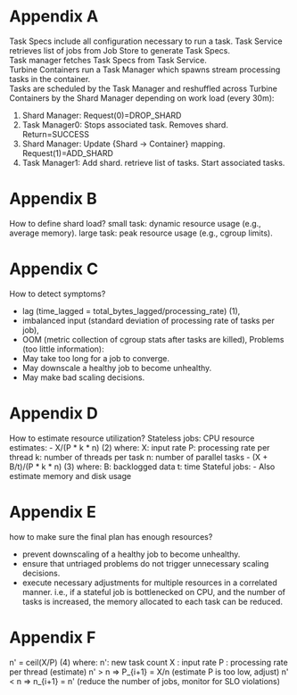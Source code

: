 # Appendix A

Task Specs include all configuration necessary to run a task.
Task Service retrieves list of jobs from Job Store to generate Task Specs.  
Task manager fetches Task Specs from Task Service.  
Turbine Containers run a Task Manager which spawns stream processing tasks in
the container.  
Tasks are scheduled by the Task Manager and reshuffled across Turbine
Containers by the Shard Manager depending on work load (every 30m):
1. Shard Manager: Request(0)=DROP_SHARD
2. Task Manager0: Stops associated task. Removes shard. Return=SUCCESS
3. Shard Manager: Update {Shard -> Container} mapping. Request(1)=ADD_SHARD
4. Task Manager1: Add shard. retrieve list of tasks. Start associated tasks.

# Appendix B

How to define shard load?
small task: dynamic resource usage (e.g., average memory).
large task: peak resource usage (e.g., cgroup limits).

# Appendix C

How to detect symptoms?
- lag (time_lagged = total_bytes_lagged/processing_rate) (1),
- imbalanced input (standard deviation of processing rate of tasks per job),
- OOM (metric collection of cgroup stats after tasks are killed),
Problems (too little information):
- May take too long for a job to converge.
- May downscale a healthy job to become unhealthy.
- May make bad scaling decisions.

# Appendix D

How to estimate resource utilization?
Stateless jobs:
CPU resource estimates:
    - X/(P * k * n) (2)
    where:
        X: input rate
        P: processing rate per thread
        k: number of threads per task
        n: number of parallel tasks
    - (X + B/t)/(P * k * n) (3)
    where:
        B: backlogged data
        t: time
Stateful jobs:
    - Also estimate memory and disk usage

# Appendix E

how to make sure the final plan has enough resources?
- prevent downscaling of a healthy job to become unhealthy.
- ensure that untriaged problems do not trigger unnecessary scaling decisions.
- execute necessary adjustments for multiple resources in a correlated manner.
  i.e., if a stateful job is bottlenecked on CPU, and the number of tasks is
  increased, the memory allocated to each task can be reduced.

# Appendix F

n' = ceil(X/P) (4)
    where:
    n': new task count
    X : input rate
    P : processing rate per thread (estimate)
n' > n => P_{i+1} = X/n (estimate P is too low, adjust)
n' < n => n_{i+1} = n'  (reduce the number of jobs, monitor for SLO violations)

